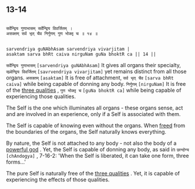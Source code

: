 ## 13-14


```shloka-sa

सर्वेन्द्रिय गुणाभासम् सर्वेन्द्रिय विवर्जितम् ।
असक्तम् सर्व भृत् चैव निर्गुणम् गुण भोक्तृ च ॥ १४ ॥

```
```shloka-sa-hk

sarvendriya guNAbhAsam sarvendriya vivarjitam |
asaktam sarva bhRt caiva nirguNam guNa bhoktR ca || 14 ||

```
`सर्वेन्द्रिय गुणाभासम्` `[sarvendriya guNAbhAsam]` It gives all organs their specialty, `सव्र्वेन्द्रिय विवर्जितम्` `[savrvendriya vivarjitam]` yet remains distinct from all those organs. `असक्तम्` `[asaktam]` It is free of attachment, `सर्व भृत् चैव` `[sarva bhRt caiva]` while being capable of donning any body. `निर्गुणम्` `[nirguNam]` It is free of the 
[three qualities](2-45_to_2-46.md#satva_rajas_tamas)
, `गुण भोक्तृ च` `[guNa bhoktR ca]` while being capable of experiencing those qualities.

The Self is the one which illuminates all organs - these organs sense, act and are involved in an experience, only if a Self is associated with them. 

The Self is capable of knowing even without the organs. When 
[freed](Back-to-Basics.md#Moksha)
 from the boundaries of the organs, the Self naturally knows everything. 

By nature, the Self is not attached to any body - not also the body of a 
[powerful god](4-12.md#gods_and_other_powers)
. Yet, the Self is capable of donning any body, as said in 
`छान्दोग्य` `[chAndogya]` , 7-16-2:
 'When the Self is liberated, it can take one form, three forms...'

The pure Self is naturally free of the 
[three qualities](2-45_to_2-46.md#satva_rajas_tamas)
. Yet, it is capable of experiencing the effects of those qualities.


